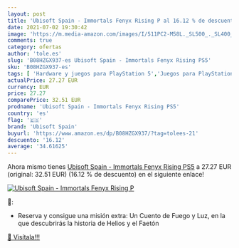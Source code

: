 ```yaml
---
layout: post
title: 'Ubisoft Spain - Immortals Fenyx Rising P al 16.12 % de descuento'
date: 2021-07-02 19:30:42
image: 'https://m.media-amazon.com/images/I/511PC2-M58L._SL500_._SL400_.jpg'
comments: true
category: ofertas
author: 'tole.es'
slug: 'B08HZGX937-es Ubisoft Spain - Immortals Fenyx Rising PS5'
sku: 'B08HZGX937-es'
tags: [ 'Hardware y juegos para PlayStation 5','Juegos para PlayStation 5','Sistemas precursores y micro consolas','Videojuegos','ps5','ubisoft spain', ]
actualPrice: 27.27 EUR
currency: EUR
price: 27.27
comparePrice: 32.51 EUR
prodname: 'Ubisoft Spain - Immortals Fenyx Rising PS5'
country: 'es'
flag: '🇪🇸'
brand: 'Ubisoft Spain'
buyurl: 'https://www.amazon.es/dp/B08HZGX937/?tag=tolees-21'
descuento: '16.12'
average: '34.61625'
---
```


Ahora mismo tienes [Ubisoft Spain - Immortals Fenyx Rising PS5](https://www.amazon.es/dp/B08HZGX937/?tag=tolees-21) a 27.27 EUR (original: 32.51 EUR) (16.12 %  de descuento) en el siguiente enlace!

[![Ubisoft Spain - Immortals Fenyx Rising P](https://m.media-amazon.com/images/I/511PC2-M58L._SL500_._SL400_.jpg)](https://www.amazon.es/dp/B08HZGX937/?tag=tolees-21)

🔎:

- Reserva y consigue una misión extra: Un Cuento de Fuego y Luz, en la que descubrirás la historia de Helios y el Faetón

[🛒 Visítala!!!](https://www.amazon.es/dp/B08HZGX937/?tag=tolees-21)
